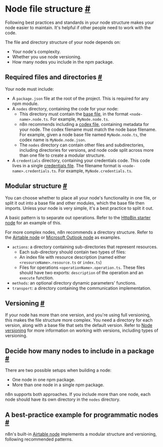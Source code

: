 # Node file structure [\#](https://docs.n8n.io/integrations/creating-nodes/build/reference/node-file-structure/\#node-file-structure "Permanent link")

Following best practices and standards in your node structure makes your node easier to maintain. It's helpful if other people need to work with the code.

The file and directory structure of your node depends on:

- Your node's complexity.
- Whether you use node versioning.
- How many nodes you include in the npm package.

## Required files and directories [\#](https://docs.n8n.io/integrations/creating-nodes/build/reference/node-file-structure/\#required-files-and-directories "Permanent link")

Your node must include:

- A `package.json` file at the root of the project. This is required for any npm module.
- A `nodes` directory, containing the code for your node:
  - This directory must contain the [base file](https://docs.n8n.io/integrations/creating-nodes/build/reference/node-base-files/), in the format `<node-name>.node.ts`. For example, `MyNode.node.ts`.
  - n8n recommends including a [codex file](https://docs.n8n.io/integrations/creating-nodes/build/reference/node-codex-files/), containing metadata for your node. The codex filename must match the node base filename. For example, given a node base file named `MyNode.node.ts`, the codex name is `MyNode.node.json`.
  - The `nodes` directory can contain other files and subdirectories, including directories for versions, and node code split across more than one file to create a modular structure.
- A `credentials` directory, containing your credentials code. This code lives in a single [credentials file](https://docs.n8n.io/integrations/creating-nodes/build/reference/credentials-files/). The filename format is `<node-name>.credentials.ts`. For example, `MyNode.credentials.ts`.

## Modular structure [\#](https://docs.n8n.io/integrations/creating-nodes/build/reference/node-file-structure/\#modular-structure "Permanent link")

You can choose whether to place all your node's functionality in one file, or split it out into a base file and other modules, which the base file then imports. Unless your node is very simple, it's a best practice to split it out.

A basic pattern is to separate out operations. Refer to the [HttpBin starter node](https://github.com/n8n-io/n8n-nodes-starter/tree/master/nodes/HttpBin) for an example of this.

For more complex nodes, n8n recommends a directory structure. Refer to the [Airtable node](https://github.com/n8n-io/n8n/tree/master/packages/nodes-base/nodes/Airtable) or [Microsoft Outlook node](https://github.com/n8n-io/n8n/tree/master/packages/nodes-base/nodes/Microsoft/Outlook) as examples.

- `actions`: a directory containing sub-directories that represent resources.
  - Each sub-directory should contain two types of files:
  - An index file with resource description (named either `<resourceName>.resource.ts` or `index.ts`)
  - Files for operations `<operationName>.operation.ts`. These files should have two exports: `description` of the operation and an `execute` function.
- `methods`: an optional directory dynamic parameters' functions.
- `transport`: a directory containing the communication implementation.

## Versioning [\#](https://docs.n8n.io/integrations/creating-nodes/build/reference/node-file-structure/\#versioning "Permanent link")

If your node has more than one version, and you're using full versioning, this makes the file structure more complex. You need a directory for each version, along with a base file that sets the default version. Refer to [Node versioning](https://docs.n8n.io/integrations/creating-nodes/build/reference/node-versioning/) for more information on working with versions, including types of versioning.

## Decide how many nodes to include in a package [\#](https://docs.n8n.io/integrations/creating-nodes/build/reference/node-file-structure/\#decide-how-many-nodes-to-include-in-a-package "Permanent link")

There are two possible setups when building a node:

- One node in one npm package.
- More than one node in a single npm package.

n8n supports both approaches. If you include more than one node, each node should have its own directory in the `nodes` directory.

## A best-practice example for programmatic nodes [\#](https://docs.n8n.io/integrations/creating-nodes/build/reference/node-file-structure/\#a-best-practice-example-for-programmatic-nodes "Permanent link")

n8n's built-in [Airtable node](https://github.com/n8n-io/n8n/tree/master/packages/nodes-base/nodes/Airtable) implements a modular structure and versioning, following recommended patterns.